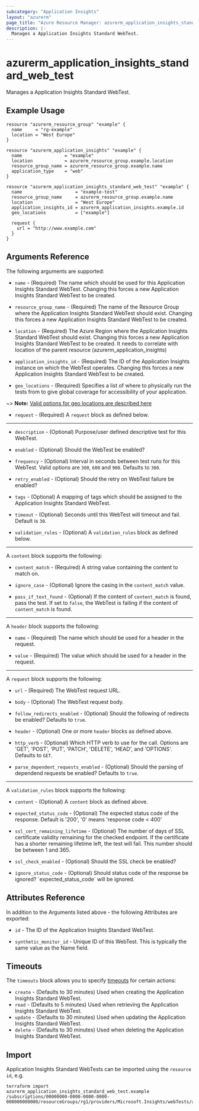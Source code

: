 ```yaml
---
subcategory: "Application Insights"
layout: "azurerm"
page_title: "Azure Resource Manager: azurerm_application_insights_standard_web_test"
description: |-
  Manages a Application Insights Standard WebTest.
---
```


# azurerm_application_insights_standard_web_test

Manages a Application Insights Standard WebTest.

## Example Usage

```hcl
resource "azurerm_resource_group" "example" {
  name     = "rg-example"
  location = "West Europe"
}

resource "azurerm_application_insights" "example" {
  name                = "example"
  location            = azurerm_resource_group.example.location
  resource_group_name = azurerm_resource_group.example.name
  application_type    = "web"
}

resource "azurerm_application_insights_standard_web_test" "example" {
  name                    = "example-test"
  resource_group_name     = azurerm_resource_group.example.name
  location                = "West Europe"
  application_insights_id = azurerm_application_insights.example.id
  geo_locations           = ["example"]

  request {
    url = "http://www.example.com"
  }
}
```

## Arguments Reference

The following arguments are supported:

* `name` - (Required) The name which should be used for this Application Insights Standard WebTest. Changing this forces a new Application Insights Standard WebTest to be created.

* `resource_group_name` - (Required) The name of the Resource Group where the Application Insights Standard WebTest should exist. Changing this forces a new Application Insights Standard WebTest to be created.

* `location` - (Required) The Azure Region where the Application Insights Standard WebTest should exist. Changing this forces a new Application Insights Standard WebTest to be created. It needs to correlate with location of the parent resource (azurerm_application_insights)

* `application_insights_id` - (Required) The ID of the Application Insights instance on which the WebTest operates. Changing this forces a new Application Insights Standard WebTest to be created.

* `geo_locations` - (Required) Specifies a list of where to physically run the tests from to give global coverage for accessibility of your application.

~> **Note:** [Valid options for geo locations are described here](https://docs.microsoft.com/azure/azure-monitor/app/monitor-web-app-availability#location-population-tags)

* `request` - (Required) A `request` block as defined below.


---

* `description` - (Optional) Purpose/user defined descriptive test for this WebTest.

* `enabled` - (Optional) Should the WebTest be enabled?

* `frequency` - (Optional) Interval in seconds between test runs for this WebTest. Valid options are `300`, `600` and `900`. Defaults to `300`.

* `retry_enabled` - (Optional) Should the retry on WebTest failure be enabled?

* `tags` - (Optional) A mapping of tags which should be assigned to the Application Insights Standard WebTest.

* `timeout` - (Optional) Seconds until this WebTest will timeout and fail. Default is `30`.

* `validation_rules` - (Optional) A `validation_rules` block as defined below.

---

A `content` block supports the following:

* `content_match` - (Required) A string value containing the content to match on.

* `ignore_case` - (Optional) Ignore the casing in the `content_match` value.

* `pass_if_text_found` - (Optional) If the content of `content_match` is found, pass the test. If set to `false`, the WebTest is failing if the content of `content_match` is found.

---

A `header` block supports the following:

* `name` - (Required) The name which should be used for a header in the request.

* `value` - (Required) The value which should be used for a header in the request.

---

A `request` block supports the following:

* `url` - (Required) The WebTest request URL.

* `body` - (Optional) The WebTest request body.

* `follow_redirects_enabled` - (Optional) Should the following of redirects be enabled? Defaults to `true`.

* `header` - (Optional) One or more `header` blocks as defined above.

* `http_verb` - (Optional) Which HTTP verb to use for the call. Options are 'GET', 'POST', 'PUT', 'PATCH', 'DELETE', 'HEAD', and 'OPTIONS'. Defaults to `GET`.

* `parse_dependent_requests_enabled` - (Optional) Should the parsing of dependend requests be enabled? Defaults to `true`.

---

A `validation_rules` block supports the following:

* `content` - (Optional) A `content` block as defined above.

* `expected_status_code` - (Optional) The expected status code of the response. Default is '200', '0' means 'response code < 400'

* `ssl_cert_remaining_lifetime` - (Optional) The number of days of SSL certificate validity remaining for the checked endpoint. If the certificate has a shorter remaining lifetime left, the test will fail. This number should be between 1 and 365.

* `ssl_check_enabled` - (Optional) Should the SSL check be enabled?

* `ignore_status_code` - (Optional) Should status code of the response be ignored? ´expected_status_code´ will be ignored.

## Attributes Reference

In addition to the Arguments listed above - the following Attributes are exported: 

* `id` - The ID of the Application Insights Standard WebTest.

* `synthetic_monitor_id` - Unique ID of this WebTest. This is typically the same value as the Name field.

## Timeouts

The `timeouts` block allows you to specify [timeouts](https://www.terraform.io/language/resources/syntax#operation-timeouts) for certain actions:

* `create` - (Defaults to 30 minutes) Used when creating the Application Insights Standard WebTest.
* `read` - (Defaults to 5 minutes) Used when retrieving the Application Insights Standard WebTest.
* `update` - (Defaults to 30 minutes) Used when updating the Application Insights Standard WebTest.
* `delete` - (Defaults to 30 minutes) Used when deleting the Application Insights Standard WebTest.

## Import

Application Insights Standard WebTests can be imported using the `resource id`, e.g.

```shell
terraform import azurerm_application_insights_standard_web_test.example /subscriptions/00000000-0000-0000-0000-000000000000/resourceGroups/rg1/providers/Microsoft.Insights/webTests/appinsightswebtest
```
